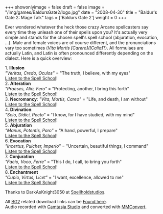 +++
showonlyimage = false
draft = false
image = "/img/games/BaldursGate2/logo.jpg"
date = "2008-04-30"
title = "Baldur's Gate 2: Mage Talk"
tags = ['Baldurs Gate 2']
weight = 0
+++

<p class='vspace'>Ever wondered whatever the heck those crazy Arcane spellcasters say every time they unleash one of their spells upon you? It's actually very simple and stands for the chosen spell's spell school (abjuration, evocation, ...). Male and female voices are of course different, and the pronunciations vary too sometimes (<em>Vita Mortis [Carero]/[Calia]</em>?). All formulaes are actually Latin, and Latin is often pronounced differently depending on the dialect. Here is a quick overview:
</p>
<div class='vspace'></div><div><span class='rfloat'> <img src='/img/games/BaldursGate2/bg2_ill.gif' alt='' title='' /></span></div>
<div class='indent'>1. <strong>Illusion</strong><br /><em>"Veritas, Credo, Oculos"</em> = "The truth, I believe, with my eyes"<br /><a class='urllink' href='http://dl.gamesplanet.be/jefklak/BaldursGate2//bg2_illusion.mp3' rel='nofollow'>Listen to the Spell School</a>!
</div><div class='vspace'></div><div><span class='rfloat'> <img src='/img/games/BaldursGate2/bg2_alt.gif' alt='' title='' /></span></div>
<div class='indent'>2. <strong>Alteration</strong><br /><em>"Praeses, Alia, Fero"</em> = "Protecting, another, I bring this forth"<br /><a class='urllink' href='http://dl.gamesplanet.be/jefklak/BaldursGate2//bg2_alteration.mp3' rel='nofollow'>Listen to the Spell School</a>!
</div><div class='vspace'></div><div><span class='rfloat'> <img src='/img/games/BaldursGate2/bg2_necro.gif' alt='' title='' /></span></div>
<div class='indent'>3. <strong>Necromancy</strong>: <em>"Vita, Mortis, Careo"</em> = "Life, and death, I am without"<br /><a class='urllink' href='http://dl.gamesplanet.be/jefklak/BaldursGate2//bg2_necromancy.mp3' rel='nofollow'>Listen to the Spell School</a>!
</div><div class='vspace'></div><div><span class='rfloat'> <img src='/img/games/BaldursGate2/bg2_div.gif' alt='' title='' /></span></div>
<div class='indent'>4. <strong>Divination</strong><br /><em>"Scio, Didici, Pecto"</em> = "I know, for I have studied, with my mind"<br /><a class='urllink' href='http://dl.gamesplanet.be/jefklak/BaldursGate2//bg2_divination.mp3' rel='nofollow'>Listen to the Spell School</a>!
</div><div class='vspace'></div><div><span class='rfloat'> <img src='/img/games/BaldursGate2/bg2_abj.gif' alt='' title='' /></span></div>
<div class='indent'>5. <strong>Abjuration</strong><br /><em>"Manus, Potentis, Paro"</em> = "A hand, powerful, I prepare"<br /><a class='urllink' href='http://dl.gamesplanet.be/jefklak/BaldursGate2//bg2_abjuration.mp3' rel='nofollow'>Listen to the Spell School</a>!
</div><div class='vspace'></div><div><span class='rfloat'> <img src='/img/games/BaldursGate2/bg2_evo.gif' alt='' title='' /></span></div>
<div class='indent'>6. <strong>Evocation</strong><br /><em>"Incertus, Pulcher, Imperio"</em> = "Uncertain, beautiful things, I command"<br /><a class='urllink' href='http://dl.gamesplanet.be/jefklak/BaldursGate2//bg2_evocation.mp3' rel='nofollow'>Listen to the Spell School</a>!
</div><div class='vspace'></div><div><span class='rfloat'> <img src='/img/games/BaldursGate2/bg2_conj.gif' alt='' title='' /></span></div>
<div class='indent'>7. <strong>Conjuration</strong><br /><em>"Facio, Voco, Ferre"</em> = "This I do, I call, to bring you forth"<br /><a class='urllink' href='http://dl.gamesplanet.be/jefklak/BaldursGate2//bg2_conjuation.mp3' rel='nofollow'>Listen to the Spell School</a>!
</div><div class='vspace'></div><div><span class='rfloat'> <img src='/img/games/BaldursGate2/bg2_ench.gif' alt='' title='' /></span></div>
<div class='indent'>8. <strong>Enchantment</strong><br /><em>"Cupio, Virtus, Licet"</em> = "I want, excellence, allowed to me"<br /><a class='urllink' href='http://dl.gamesplanet.be/jefklak/BaldursGate2//bg2_enchantment.mp3' rel='nofollow'>Listen to the Spell School</a>!
</div><p class='vspace'>Thanks to <span class='wikiword'>DarkAsKnight3050</span> at <a target='_blank'  class='urllink' href='http://forums.spellholdstudios.net/index.php?showtopic=17190' rel='nofollow'>Spellholdstudios</a>.
</p>

<p>All <a class='wikilink' href='/tags/baldurs-gate-2/'>BG2</a> related download links can be <a class='wikilink' href='tags/baldurs-gate-2/'>Found here</a>.<br />Audio recorded with <a target='_blank'  class='urllink' href='http://www.techsmith.com/camtasia.asp' rel='nofollow'>Camtasia Studio</a> and converted with <a target='_blank'  class='urllink' href='http://mmconvert.sourceforge.net/en_us/' rel='nofollow'>MMConvert</a>.